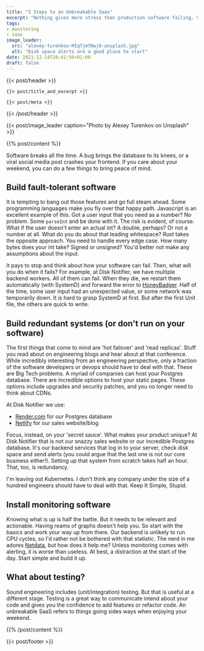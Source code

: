 ```yaml
---
title: "3 Steps to an Unbreakable Saas"
excerpt: "Nothing gives more stress than production software failing. So how do you build a SaaS which never goes down?"
tags:
- monitoring
- saas
image_leader:
  src: "alexey-turenkov-MIq7jmfHwj0-unsplash.jpg"
  alt: "Disk space alerts are a good place to start"
date: 2021-12-14T20:41:56+01:00
draft: false
---
```


{{< post/header >}}

    {{< post/title_and_excerpt >}}

    {{< post/meta >}}

{{< /post/header >}}

{{< post/image_leader caption="Photo by Alexey Turenkov on Unsplash" >}}

{{% post/content %}}

Software breaks all the time. A bug brings the database to its knees, or a viral social media post crashes your frontend. If you care about your weekend, you can do a few things to bring peace of mind.

## Build fault-tolerant software

It is tempting to bang out those features and go full steam ahead. Some programming languages make you fly over that happy path. Javascript is an excellent example of this. Got a user input that you need as a number? No problem. Some `parseInt` and be done with it. The risk is evident, of course. What if the user doesn't enter an actual int? A double, perhaps? Or not a number at all. What do you do about that leading whitespace?
Rust takes the opposite approach. You need to handle every edge case. How many bytes does your int take? Signed or unsigned? You'd better not make any assumptions about the input.

It pays to stop and think about how your software can fail. Then, what will you do when it fails? For example, at Disk Notifier, we have multiple backend workers. All of them can fail. When they die, we restart them automatically (with SystemD) and forward the error to [HoneyBadger](https://honeybadger.io). Half of the time, some user input had an unexpected value, or some network was temporarily down.
It is hard to grasp SystemD at first. But after the first Unit file, the others are quick to write.

## Build redundant systems (or don't run on your software)

The first things that come to mind are 'hot failover' and 'read replicas'. Stuff you read about on engineering blogs and hear about at that conference. While incredibly interesting from an engineering perspective, only a fraction of the software developers or devops should have to deal with that. These are Big Tech problems. A myriad of companies can host your Postgres database. There are incredible options to host your static pages. These options include upgrades and security patches, and you no longer need to think about CDNs.

At Disk Notifier we use:
- [Render.com](https://render.com) for our Postgres database
- [Netlify](https://netlify.com) for our sales website/blog

Focus, instead, on your 'secret sauce'. What makes your product unique? At Disk Notifier that is not our snazzy sales website or our incredible Postgres database. It's our backend services that log in to your server, check disk space and send alerts (you could argue that the last one is not our core business either!). Setting up that system from scratch takes half an hour. That, too, is redundancy. 

I'm leaving out Kubernetes. I don't think any company under the size of a hundred engineers should have to deal with that. Keep It Simple, Stupid.
 
## Install monitoring software

Knowing what is up is half the battle. But it needs to be relevant and actionable. Having reams of graphs doesn't help you. So start with the basics and work your way up from there. Our backend is unlikely to run CPU cycles, so I'd rather not be bothered with that statistic. The nerd in me adores [Netdata](https://github.com/netdata/netdata), but how does it help me? Unless monitoring comes with alerting, it is worse than useless. At best, a distraction at the start of the day. Start simple and build it up.

## What about testing?

Sound engineering includes (unit/integration) testing. But that is useful at a different stage. Testing is a great way to communicate intend about your code and gives you the confidence to add features or refactor code. An unbreakable SaaS refers to things going sides ways when enjoying your weekend. 

{{% /post/content %}}

{{< post/footer >}}
